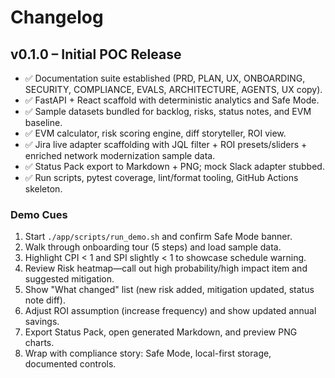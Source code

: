 # Changelog

## v0.1.0 – Initial POC Release
- ✅ Documentation suite established (PRD, PLAN, UX, ONBOARDING, SECURITY, COMPLIANCE, EVALS, ARCHITECTURE, AGENTS, UX copy).
- ✅ FastAPI + React scaffold with deterministic analytics and Safe Mode.
- ✅ Sample datasets bundled for backlog, risks, status notes, and EVM baseline.
- ✅ EVM calculator, risk scoring engine, diff storyteller, ROI view.
- ✅ Jira live adapter scaffolding with JQL filter + ROI presets/sliders + enriched network modernization sample data.
- ✅ Status Pack export to Markdown + PNG; mock Slack adapter stubbed.
- ✅ Run scripts, pytest coverage, lint/format tooling, GitHub Actions skeleton.

### Demo Cues
1. Start `./app/scripts/run_demo.sh` and confirm Safe Mode banner.
2. Walk through onboarding tour (5 steps) and load sample data.
3. Highlight CPI < 1 and SPI slightly < 1 to showcase schedule warning.
4. Review Risk heatmap—call out high probability/high impact item and suggested mitigation.
5. Show "What changed" list (new risk added, mitigation updated, status note diff).
6. Adjust ROI assumption (increase frequency) and show updated annual savings.
7. Export Status Pack, open generated Markdown, and preview PNG charts.
8. Wrap with compliance story: Safe Mode, local-first storage, documented controls.
